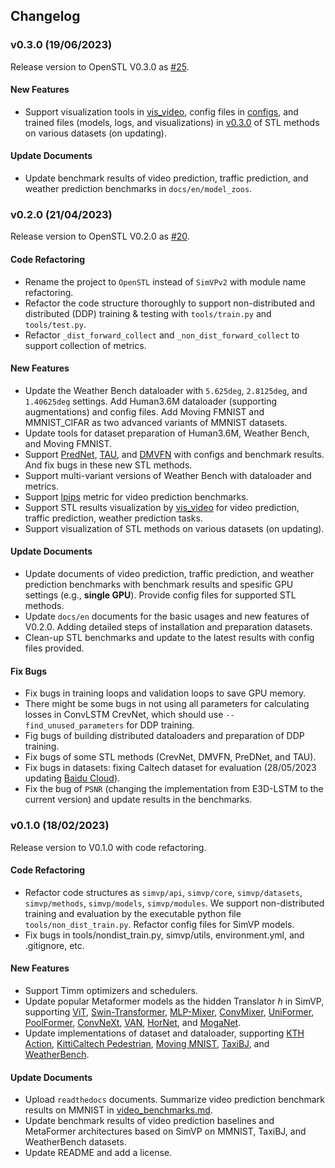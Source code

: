 ## Changelog

### v0.3.0 (19/06/2023)

Release version to OpenSTL V0.3.0 as [#25](https://github.com/chengtan9907/OpenSTL/issues/25).

#### New Features

* Support visualization tools in [vis_video](https://github.com/chengtan9907/OpenSTL/tree/master/tools/visualizations/vis_video.py), config files in [configs](https://github.com/chengtan9907/OpenSTL/tree/master/configs), and trained files (models, logs, and visualizations) in [v0.3.0](https://github.com/chengtan9907/OpenSTL/releases/tag/v0.3.0) of STL methods on various datasets (on updating).

#### Update Documents

* Update benchmark results of video prediction, traffic prediction, and weather prediction benchmarks in `docs/en/model_zoos`.

### v0.2.0 (21/04/2023)

Release version to OpenSTL V0.2.0 as [#20](https://github.com/chengtan9907/OpenSTL/issues/20).

#### Code Refactoring

* Rename the project to `OpenSTL` instead of `SimVPv2` with module name refactoring.
* Refactor the code structure thoroughly to support non-distributed and distributed (DDP) training & testing with `tools/train.py` and `tools/test.py`.
* Refactor `_dist_forward_collect` and `_non_dist_forward_collect` to support collection of metrics.

#### New Features

* Update the Weather Bench dataloader with `5.625deg`, `2.8125deg`, and `1.40625deg` settings. Add Human3.6M dataloader (supporting augmentations) and config files. Add Moving FMNIST and MMNIST_CIFAR as two advanced variants of MMNIST datasets.
* Update tools for dataset preparation of Human3.6M, Weather Bench, and Moving FMNIST.
* Support [PredNet](https://openreview.net/forum?id=B1ewdt9xe), [TAU](https://arxiv.org/abs/2206.12126), and [DMVFN](https://arxiv.org/abs/2303.09875) with configs and benchmark results. And fix bugs in these new STL methods.
* Support multi-variant versions of Weather Bench with dataloader and metrics.
* Support [lpips](https://github.com/richzhang/PerceptualSimilarity/tree/master) metric for video prediction benchmarks.
* Support STL results visualization by [vis_video](https://github.com/chengtan9907/OpenSTL/tree/master/tools/visualizations/vis_video.py) for video prediction, traffic prediction, weather prediction tasks.
* Support visualization of STL methods on various datasets (on updating).

#### Update Documents

* Update documents of video prediction, traffic prediction, and weather prediction benchmarks with benchmark results and spesific GPU settings (e.g., **single GPU**). Provide config files for supported STL methods.
* Update `docs/en` documents for the basic usages and new features of V0.2.0. Adding detailed steps of installation and preparation datasets.
* Clean-up STL benchmarks and update to the latest results with config files provided.

#### Fix Bugs

* Fix bugs in training loops and validation loops to save GPU memory.
* There might be some bugs in not using all parameters for calculating losses in ConvLSTM CrevNet, which should use `--find_unused_parameters` for DDP training.
* Fig bugs of building distributed dataloaders and preparation of DDP training.
* Fix bugs of some STL methods (CrevNet, DMVFN, PreDNet, and TAU).
* Fix bugs in datasets: fixing Caltech dataset for evaluation (28/05/2023 updating [Baidu Cloud](https://pan.baidu.com/s/1fudsBHyrf3nbt-7d42YWWg?pwd=kjfk)).
* Fix the bug of `PSNR` (changing the implementation from E3D-LSTM to the current version) and update results in the benchmarks.

### v0.1.0 (18/02/2023)

Release version to V0.1.0 with code refactoring.

#### Code Refactoring

* Refactor code structures as `simvp/api`, `simvp/core`, `simvp/datasets`, `simvp/methods`, `simvp/models`, `simvp/modules`. We support non-distributed training and evaluation by the executable python file `tools/non_dist_train.py`. Refactor config files for SimVP models.
* Fix bugs in tools/nondist_train.py, simvp/utils, environment.yml, and .gitignore, etc.

#### New Features

* Support Timm optimizers and schedulers.
* Update popular Metaformer models as the hidden Translator $h$ in SimVP, supporting [ViT](https://arxiv.org/abs/2010.11929), [Swin-Transformer](https://arxiv.org/abs/2103.14030), [MLP-Mixer](https://arxiv.org/abs/2105.01601), [ConvMixer](https://arxiv.org/abs/2201.09792), [UniFormer](https://arxiv.org/abs/2201.09450), [PoolFormer](https://arxiv.org/abs/2111.11418), [ConvNeXt](https://arxiv.org/abs/2201.03545), [VAN](https://arxiv.org/abs/2202.09741), [HorNet](https://arxiv.org/abs/2207.14284), and [MogaNet](https://arxiv.org/abs/2211.03295).
* Update implementations of dataset and dataloader, supporting [KTH Action](https://ieeexplore.ieee.org/document/1334462), [KittiCaltech Pedestrian](https://dl.acm.org/doi/10.1177/0278364913491297), [Moving MNIST](http://arxiv.org/abs/1502.04681), [TaxiBJ](https://arxiv.org/abs/1610.00081), and [WeatherBench](https://arxiv.org/abs/2002.00469).

#### Update Documents

* Upload `readthedocs` documents. Summarize video prediction benchmark results on MMNIST in [video_benchmarks.md](https://github.com/chengtan9907/SimVPv2/docs/en/model_zoos/video_benchmarks.md).
* Update benchmark results of video prediction baselines and MetaFormer architectures based on SimVP on MMNIST, TaxiBJ, and WeatherBench datasets.
* Update README and add a license.
